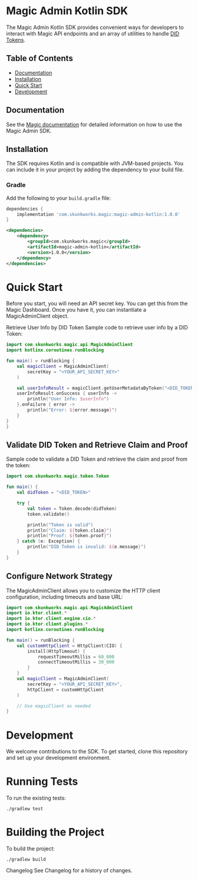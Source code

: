 # Magic Admin Kotlin SDK

The Magic Admin Kotlin SDK provides convenient ways for developers to interact with Magic API endpoints and an array of utilities to handle [DID Tokens](https://magic.link/docs/introduction/decentralized-id).

## Table of Contents

- [Documentation](#documentation)
- [Installation](#installation)
- [Quick Start](#quick-start)
- [Development](#development)

## Documentation

See the [Magic documentation](https://magic.link/docs) for detailed information on how to use the Magic Admin SDK.

## Installation

The SDK requires Kotlin and is compatible with JVM-based projects. You can include it in your project by adding the dependency to your build file.

### Gradle

Add the following to your `build.gradle` file:

```groovy
dependencies {
    implementation 'com.skunkworks.magic:magic-admin-kotlin:1.0.0'
}
```

```xml
<dependencies>
    <dependency>
        <groupId>com.skunkworks.magic</groupId>
        <artifactId>magic-admin-kotlin</artifactId>
        <version>1.0.0</version>
    </dependency>
</dependencies>
```

# Quick Start
Before you start, you will need an API secret key. You can get this from the Magic Dashboard. Once you have it, you can instantiate a MagicAdminClient object.

Retrieve User Info by DID Token
Sample code to retrieve user info by a DID Token:

```kotlin
import com.skunkworks.magic.api.MagicAdminClient
import kotlinx.coroutines.runBlocking

fun main() = runBlocking {
    val magicClient = MagicAdminClient(
        secretKey = "<YOUR_API_SECRET_KEY>"
    )

    val userInfoResult = magicClient.getUserMetadataByToken("<DID_TOKEN>")
    userInfoResult.onSuccess { userInfo ->
        println("User Info: $userInfo")
    }.onFailure { error ->
        println("Error: ${error.message}")
    }
}
}
```

## Validate DID Token and Retrieve Claim and Proof
Sample code to validate a DID Token and retrieve the claim and proof from the token:

```kotlin
import com.skunkworks.magic.token.Token

fun main() {
    val didToken = "<DID_TOKEN>"

    try {
        val token = Token.decode(didToken)
        token.validate()

        println("Token is valid")
        println("Claim: ${token.claim}")
        println("Proof: ${token.proof}")
    } catch (e: Exception) {
        println("DID Token is invalid: ${e.message}")
    }
}
```

## Configure Network Strategy
The MagicAdminClient allows you to customize the HTTP client configuration, including timeouts and base URL:

```kotlin
import com.skunkworks.magic.api.MagicAdminClient
import io.ktor.client.*
import io.ktor.client.engine.cio.*
import io.ktor.client.plugins.*
import kotlinx.coroutines.runBlocking

fun main() = runBlocking {
    val customHttpClient = HttpClient(CIO) {
        install(HttpTimeout) {
            requestTimeoutMillis = 60_000
            connectTimeoutMillis = 30_000
        }
    }
    val magicClient = MagicAdminClient(
        secretKey = "<YOUR_API_SECRET_KEY>",
        httpClient = customHttpClient
    )

    // Use magicClient as needed
}
```

# Development
We welcome contributions to the SDK. To get started, clone this repository and set up your development environment.

# Running Tests
To run the existing tests:

```shell
./gradlew test
```

# Building the Project
To build the project:

```shell
./gradlew build
```

Changelog
See Changelog for a history of changes.